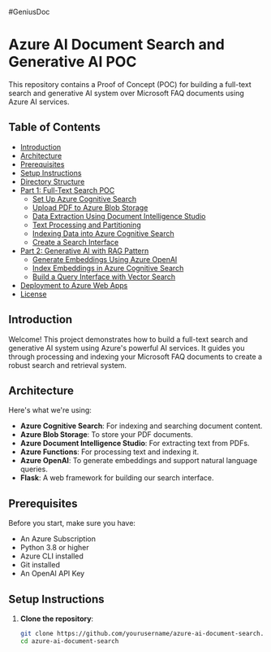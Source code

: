 #GeniusDoc

# Azure AI Document Search and Generative AI POC

This repository contains a Proof of Concept (POC) for building a full-text search and generative AI system over Microsoft FAQ documents using Azure AI services.

## Table of Contents

- [Introduction](#introduction)
- [Architecture](#architecture)
- [Prerequisites](#prerequisites)
- [Setup Instructions](#setup-instructions)
- [Directory Structure](#directory-structure)
- [Part 1: Full-Text Search POC](#part-1-full-text-search-poc)
  - [Set Up Azure Cognitive Search](#set-up-azure-cognitive-search)
  - [Upload PDF to Azure Blob Storage](#upload-pdf-to-azure-blob-storage)
  - [Data Extraction Using Document Intelligence Studio](#data-extraction-using-document-intelligence-studio)
  - [Text Processing and Partitioning](#text-processing-and-partitioning)
  - [Indexing Data into Azure Cognitive Search](#indexing-data-into-azure-cognitive-search)
  - [Create a Search Interface](#create-a-search-interface)
- [Part 2: Generative AI with RAG Pattern](#part-2-generative-ai-with-rag-pattern)
  - [Generate Embeddings Using Azure OpenAI](#generate-embeddings-using-azure-openai)
  - [Index Embeddings in Azure Cognitive Search](#index-embeddings-in-azure-cognitive-search)
  - [Build a Query Interface with Vector Search](#build-a-query-interface-with-vector-search)
- [Deployment to Azure Web Apps](#deployment-to-azure-web-apps)
- [License](#license)

## Introduction

Welcome! This project demonstrates how to build a full-text search and generative AI system using Azure's powerful AI services. It guides you through processing and indexing your Microsoft FAQ documents to create a robust search and retrieval system.

## Architecture

Here's what we're using:
- **Azure Cognitive Search**: For indexing and searching document content.
- **Azure Blob Storage**: To store your PDF documents.
- **Azure Document Intelligence Studio**: For extracting text from PDFs.
- **Azure Functions**: For processing text and indexing it.
- **Azure OpenAI**: To generate embeddings and support natural language queries.
- **Flask**: A web framework for building our search interface.

## Prerequisites

Before you start, make sure you have:
- An Azure Subscription
- Python 3.8 or higher
- Azure CLI installed
- Git installed
- An OpenAI API Key

## Setup Instructions

1. **Clone the repository**:
   ```bash
   git clone https://github.com/yourusername/azure-ai-document-search.git
   cd azure-ai-document-search
